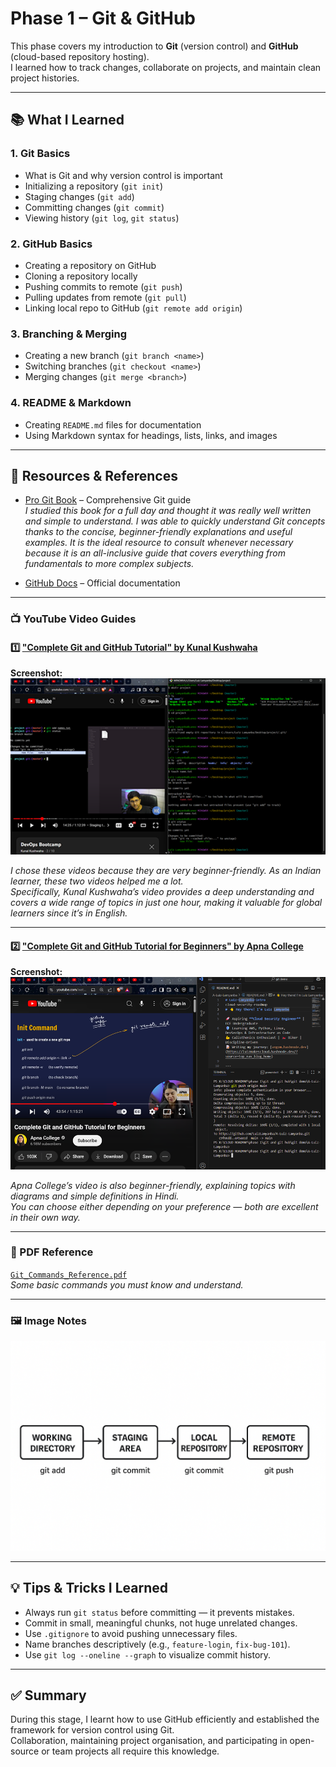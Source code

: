 # Phase 1 – Git & GitHub

This phase covers my introduction to **Git** (version control) and **GitHub** (cloud-based repository hosting).  
I learned how to track changes, collaborate on projects, and maintain clean project histories.

---

## 📚 What I Learned

### 1. Git Basics
- What is Git and why version control is important
- Initializing a repository (`git init`)
- Staging changes (`git add`)
- Committing changes (`git commit`)
- Viewing history (`git log`, `git status`)

### 2. GitHub Basics
- Creating a repository on GitHub
- Cloning a repository locally
- Pushing commits to remote (`git push`)
- Pulling updates from remote (`git pull`)
- Linking local repo to GitHub (`git remote add origin`)

### 3. Branching & Merging
- Creating a new branch (`git branch <name>`)
- Switching branches (`git checkout <name>`)
- Merging changes (`git merge <branch>`)

### 4. README & Markdown
- Creating `README.md` files for documentation
- Using Markdown syntax for headings, lists, links, and images

---

## 📂 Resources & References

- [Pro Git Book](https://git-scm.com/book/en/v2) – Comprehensive Git guide  
  *I studied this book for a full day and thought it was really well written and simple to understand. I was able to quickly understand Git concepts thanks to the concise, beginner-friendly explanations and useful examples. It is the ideal resource to consult whenever necessary because it is an all-inclusive guide that covers everything from fundamentals to more complex subjects.*

- [GitHub Docs](https://docs.github.com/en) – Official documentation  

---

### 📺 YouTube Video Guides

#### 1️⃣ ["Complete Git and GitHub Tutorial" by Kunal Kushwaha](https://youtu.be/apGV9Kg7ics?si=uIZPH7DBTX30HV9G)
**Screenshot:**  
![Kunal Kushwaha Git Tutorial Screenshot](https://github.com/LuizLamyanba/Cloud-Security-Roadmap/blob/main/Phase-1-%5BSetup%20and%20basics%5D/Assets/Screenshot%202025-08-07%20152440.png)  

*I chose these videos because they are very beginner-friendly. As an Indian learner, these two videos helped me a lot.  
Specifically, Kunal Kushwaha’s video provides a deep understanding and covers a wide range of topics in just one hour, making it valuable for global learners since it’s in English.*

---

#### 2️⃣ ["Complete Git and GitHub Tutorial for Beginners" by Apna College](https://youtu.be/Ez8F0nW6S-w?si=FRJEVyn6s7IDw4NC)
**Screenshot:**  
![Apna College Git Tutorial Screenshot](https://github.com/LuizLamyanba/Cloud-Security-Roadmap/blob/main/Phase-1-%5BSetup%20and%20basics%5D/Assets/Screenshot%202025-08-10%20110818.png)  

*Apna College’s video is also beginner-friendly, explaining topics with diagrams and simple definitions in Hindi.  
You can choose either depending on your preference — both are excellent in their own way.*

---

### 📄 PDF Reference  
[`Git_Commands_Reference.pdf`](https://github.com/LuizLamyanba/Cloud-Security-Roadmap/blob/main/Phase-1-%5BSetup%20and%20basics%5D/Assets/git_github_command_sheet.pdf)  
*Some basic commands you must know and understand.*

---

### 🖼 Image Notes  
![Git Flow Diagram](https://github.com/LuizLamyanba/Cloud-Security-Roadmap/blob/main/Phase-1-%5BSetup%20and%20basics%5D/Assets/git-workflow-visual.png)

---

## 💡 Tips & Tricks I Learned
- Always run `git status` before committing — it prevents mistakes.
- Commit in small, meaningful chunks, not huge unrelated changes.
- Use `.gitignore` to avoid pushing unnecessary files.
- Name branches descriptively (e.g., `feature-login`, `fix-bug-101`).
- Use `git log --oneline --graph` to visualize commit history.

---

## ✅ Summary
During this stage, I learnt how to use GitHub efficiently and established the framework for version control using Git.  
Collaboration, maintaining project organisation, and participating in open-source or team projects all require this knowledge.
